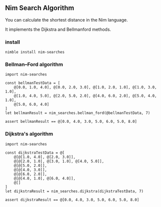 ## Nim Search Algorithm

You can calculate the shortest distance in the Nim language.

It implements the Dijkstra and Bellmanford methods.

### install

```
nimble install nim-searches
```

### Bellman–Ford algorithm

```
import nim-searches

const bellmanTestData = [
    @[0.0, 1.0, 4.0], @[0.0, 2.0, 3.0], @[1.0, 2.0, 1.0], @[1.0, 3.0, 1.0],
    @[1.0, 4.0, 5.0], @[2.0, 5.0, 2.0], @[4.0, 6.0, 2.0], @[5.0, 4.0, 1.0],
    @[5.0, 6.0, 4.0]
]
let bellmanResult = nim_searches.bellman_ford(@bellmanTestData, 7)

assert bellmanResult == @[0.0, 4.0, 3.0, 5.0, 6.0, 5.0, 8.0]
```


### Dijkstra's algorithm

```
import nim-searches

const dijkstraTestData = @[
    @[@[1.0, 4.0], @[2.0, 3.0]],
    @[@[2.0, 1.0], @[3.0, 1.0], @[4.0, 5.0]],
    @[@[5.0, 2.0]],
    @[@[4.0, 3.0]],
    @[@[6.0, 2.0]],
    @[@[4.0, 1.0], @[6.0, 4.0]],
    @[]
]
let dijkstraResult = nim_searches.dijkstra(dijkstraTestData, 7)

assert dijkstraResult == @[0.0, 4.0, 3.0, 5.0, 6.0, 5.0, 8.0]
```